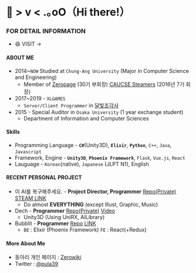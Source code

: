 # 👋 > v <  .｡oO（Hi there!）
### FOR DETAIL INFORMATION
  * 😄 VISIT -> 
#### ABOUT ME
 * 2014~`NOW` Studied at `Chung-Ang University` (Major in Computer Science and Engineering)
   * Member of [Zeropage](https://wiki.zeropage.org/wiki.php/ZeroPage) (30기 부회장) [CAUCSE Steamers](https://steamcommunity.com/groups/caucse-steamers) (2016년 7기 회장)
 * 2017~2019 - `XLGAMES`
   * `Server/Client Programmer` in [달빛조각사](https://moonlight.kakaogames.com/)
 * 2015 - Special Auditor in `Osaka University` (1 year exchange student)
   * Department of Information and Computer Sciences
#### Skills
 * Programming Language - <b>`C#`</b>(Unity3D), <b>`Elixir`</b>, <b>`Python`</b>, `C++`, `Java`, `Javascript`
 * Framework, Engine    - <b>`Unity3D`</b>, <b>`Phoenix Framework`</b>, `Flask`, `Vue.js`, `React`
 * Lauguage             - `Korean`(native), `Japanese` (JLPT N1), English
#### RECENT PERSONAL PROJECT
 * 이 AI를 복구해주세요. - **Project Director, Programmer** [Repo(Private)](https://github.com/nErumin/ProjectAIRenewal) [STEAM LINK](https://store.steampowered.com/app/1173110/_AI/) 
   * Do almost **EVERYTHING** (except Illust, Graphic, Music)
 * Dech - **Programmer** [Repo(Private)](https://github.com/pula39/yokoscroll) [Video](https://www.youtube.com/watch?v=qV3OpHjoy2g&feature=youtu.be&t=961) 
   * Unity3D (Using UniRX, AILibrary)
 * Bubblit - **Programmer** [Repo](https://github.com/pula39/BubbLit) [LINK](http://54.180.86.207:4000/)
   * `BE` : Elixir (Phoenix Framework) `FE` : React(+Redux)
 #### More About Me
* 동아리 개인 페이지 : [Zerowiki](https://wiki.zeropage.org/wiki.php/%EA%B6%8C%EC%A4%80%ED%98%81)
* Twitter : [@pula39](https://twitter.com/_pula39)  
<!--
**pula39/pula39** is a ✨ _special_ ✨ repository because its `README.md` (this file) appears on your GitHub profile.

Here are some ideas to get you started:

- 🔭 I’m currently working on ...
- 🌱 I’m currently learning ...
- 👯 I’m looking to collaborate on ...
- 🤔 I’m looking for help with ...
- 💬 Ask me about ...
- 📫 How to reach me: ...
- 😄 Pronouns: ...
- ⚡ Fun fact: ...
-->
